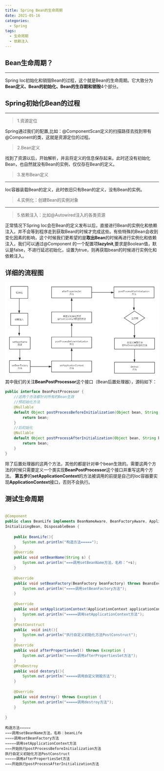 ```yaml
---
title: Spring Bean的生命周期
date: 2021-05-16
categories:
  - Spring
tags:
  - 生命周期
  - 依赖注入
---
```


## Bean生命周期？

---

Spring Ioc初始化和销毁Bean的过程，这个就是Bean的生命周期。它大致分为**Bean定义、Bean的初始化、Bean的生存期和销毁**4个部分。

## Spring初始化Bean的过程
---
>1.资源定位 

Spring通过我们的配置,比如：@ComponentScan定义的扫描路径去找到带有@Component的类，这就是资源定位的过程。
>2.Bean定义

找到了资源以后，开始解析，并且将定义的信息保存起来。此时还没有初始化Bean，也自然就没有Bean的实例，仅仅存在Bean的定义。
>3.发布Bean定义    
---
Ioc容器装载Bean的定义，此时依旧只有Bean的定义，没有Bean的实例。
>4.实例化：创建Bean的实例对象
---
>5.依赖注入：比如@Autowired注入的各类资源

正常情况下Spring Ioc会在Bean的定义发布以后，直接进行Bean的实例化和依赖注入，并不会等到程序走到获取Bean的时候才完成这些。有些特殊的Bean会收到变化因素的影响，这个时候我们更希望的是**取出Bean**的时候再进行实例化和依赖注入，我们可以通过@Component
的一个配置项**lazyInit**,要求是Boolean值，默认是false，不进行延迟初始化，设置为true，则再获取bean的时候进行实例化和依赖注入。

## 详细的流程图
![](../../.vuepress/public/Spring/lifecycle.png)
其中我们的关注**BeanPostProcessor**这个接口（Bean后置处理器），源码如下：
```java
public interface BeanPostProcessor {
    //这两个方法都针对所有的Bean生效
    //预初始化方法
    @Nullable
    default Object postProcessBeforeInitialization(Object bean, String beanName) throws BeansException {
        return bean;
    }
    //后初始化
    @Nullable
    default Object postProcessAfterInitialization(Object bean, String beanName) throws BeansException {
        return bean;
    }
}

```
除了后置处理器的这两个方法，其他的都是针对单个bean生效的。需要这两个方法的时候只需要定义一个类实现**BeanPostProcessor**这个接口并重写这两个方法。
**第五步**的**setApplicationContext**的方法被调用的前提是自己的Ioc容器要实现**ApplicationContext**接口，否则不会执行。

## 测试生命周期
```java

@Component
public class BeanLife implements BeanNameAware, BeanFactoryAware, ApplicationContextAware , 
InitializingBean, DisposableBean {

    public BeanLife(){
        System.out.println("构造方法=====");
    }
    @Override
    public void setBeanName(String s) {
        System.out.println("===调用setBeanName方法，名称："+s);
    }

    @Override
    public void setBeanFactory(BeanFactory beanFactory) throws BeansException {
        System.out.println("====调用setBeanFactory方法");
    }

    @Override
    public void setApplicationContext(ApplicationContext applicationContext) throws BeansException {
        System.out.println("=====调用setApplicationContext方法");
    }
    @PostConstruct
    public  void init(){
        System.out.println("执行自定义初始化方法PostConstruct");
    }
    @Override
    public void afterPropertiesSet() throws Exception {
        System.out.println("=====调用afterPropertiesSet方法");
    }
    @PreDestroy
    public void destory1(){
        System.out.println("=====调用自定义销毁方法");
    }

    @Override
    public void destroy() throws Exception {
        System.out.println("=====调用destroy方法");
    }

}

构造方法=====
===调用setBeanName方法，名称：beanLife
====调用setBeanFactory方法
=====调用setApplicationContext方法
===开始执行postProcessBeforeInitialization方法
执行自定义初始化方法PostConstruct
=====调用afterPropertiesSet方法
===开始执行postProcessAfterInitialization方法
```